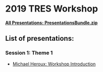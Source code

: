 # 2019 TRES Workshop

[**All Presentations: PresentationsBundle.zip**](../PresentationsBundle.zip)

## List of presentations:

### Session 1: Theme 1
- [Michael Heroux: Workshop Introduction](1-1-HerouxIntroduction.pdf)
